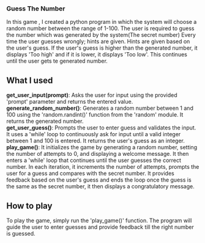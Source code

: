 ### Guess The Number
In this game , I created a python program in which the system will choose a random number between the range of 1-100. 
The user is required to guess the number which was generated by the system(The secret number)
Every time the user guesses wrongly; hints are given. Hints are given based on the user's guess. If the user's guess is higher than the generated number, it displays 'Too high' and if it is lower, it displays 'Too low'. This continues until the user gets te generated number.


## What I used
<b>get_user_input(prompt)</b>: Asks the user for input using the provided 'prompt' parameter and returns the entered value.<br>
<b>generate_random_number()</b>: Generates a random number between 1 and 100 using the 'random.randint()' function from the 'random' module. It returns the generated number.<br>
<b>get_user_guess()</b>: Prompts the user to enter  guess and validates the input. It uses a 'while' loop to continuously ask for input until a valid integer between 1 and 100 is entered. It returns the user's guess as an integer.<br>
<b>play_game()</b>: It initializes the game by generating a random number, setting the number of attempts to 0, and displaying a welcome message. It then enters a 'while' loop that continues until the user guesses the correct number. In each iteration, it increments the number of attempts, prompts the user for a guess and compares with the secret number. It provides feedback based on the user's guess and ends the loop once the guess is the same as the secret number, it then displays a congratulatory message.


## How to play
To play the game, simply run the 'play_game()' function. The program will guide the user to enter guesses and provide feedback till the right number is guessed.